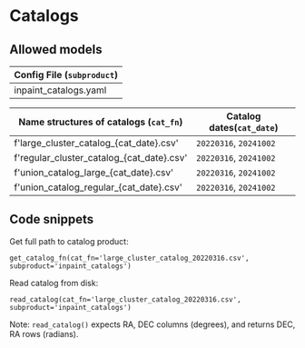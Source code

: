 # Catalogs


## Allowed models
| Config File (`subproduct`) | 
| ----------- | 
| inpaint_catalogs.yaml |  

| Name structures of catalogs (`cat_fn`) |  Catalog dates(`cat_date`) |
| ----------- | -------- |
| f'large_cluster_catalog_{cat_date}.csv' |  `20220316`, `20241002` | 
| f'regular_cluster_catalog_{cat_date}.csv' |  `20220316`, `20241002` | 
| f'union_catalog_large_{cat_date}.csv' |  `20220316`, `20241002` | 
| f'union_catalog_regular_{cat_date}.csv' |  `20220316`, `20241002` | 
                                

## Code snippets


Get full path to catalog product: 
```
get_catalog_fn(cat_fn='large_cluster_catalog_20220316.csv', subproduct='inpaint_catalogs')
```

Read catalog from disk:
```
read_catalog(cat_fn='large_cluster_catalog_20220316.csv', subproduct='inpaint_catalogs')
```

Note: `read_catalog()` expects RA, DEC columns (degrees), and returns DEC, RA rows (radians).